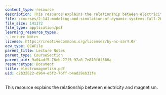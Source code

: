 ```yaml
---
content_type: resource
description: This resource explains the relationship between electricity and magnetism.
file: /courses/2-141-modeling-and-simulation-of-dynamic-systems-fall-2006/c2b32022d964e5f276ffb4ad29eb31fe_electromagnetism.pdf
file_size: 141172
file_type: application/pdf
learning_resource_types:
- Lecture Notes
license: https://creativecommons.org/licenses/by-nc-sa/4.0/
ocw_type: OCWFile
parent_title: Lecture Notes
parent_type: CourseSection
parent_uid: 9a04adf5-76eb-27f5-97a0-7e810f0f306a
resourcetype: Document
title: electromagnetism.pdf
uid: c2b32022-d964-e5f2-76ff-b4ad29eb31fe
---
```

This resource explains the relationship between electricity and magnetism.